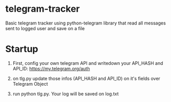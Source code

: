 # telegram-tracker
Basic telegram tracker using python-telegram library that read all messages sent to logged user and save on a file

# Startup
1) First, config your own telegram API and writedown your API_HASH and API_ID:
https://my.telegram.org/auth

2) on tlg.py update those infos (API_HASH and API_ID) on it's fields over Telegram Object

3) run python tlg.py. Your log will be saved on log.txt

